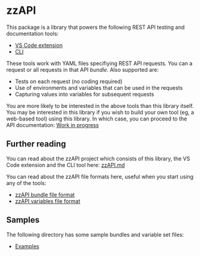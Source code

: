 # zzAPI

This package is a library that powers the following REST API testing and documentation tools:

  * [VS Code extension](https://marketplace.visualstudio.com/items?itemName=AgroStar.zzapi) 
  * [CLI](https://github.com/agrostar/zzapi-cli)

These tools work with YAML files specifiying REST API requests. You can a request or all requests in that API *bundle*. Also supported are:
  * Tests on each request (no coding required)
  * Use of environments and variables that can be used in the requests
  * Capturing values into variables for subsequent requests

You are more likely to be interested in the above tools than this library itself. You may be interested in this library if you wish to build your own tool (eg, a web-based tool) using this library. In which case, you can proceed to the API documentation: [Work in progress]()

## Further reading

You can read about the zzAPI project which consists of this library, the VS Code extension and the CLI tool here: [zzAPI.md](docs/zzAPI.md)

You can read about the zzAPI file formats here, useful when you start using any of the tools:

  * [zzAPI bundle file format](docs/zzapi-bundle-description.md)
  * [zzAPI variables file format](docs/zzapi-varset-description.md)

## Samples

The following directory has some sample bundles and variable set files:

  * [Examples](examples/)

